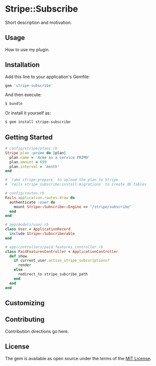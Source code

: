 # Stripe::Subscribe
Short description and motivation.

## Usage
How to use my plugin.

## Installation
Add this line to your application's Gemfile:

```ruby
gem 'stripe-subscribe'
```

And then execute:
```bash
$ bundle
```

Or install it yourself as:
```bash
$ gem install stripe-subscribe
```

## Getting Started

```ruby
# config/stripe/plans.rb
Stripe.plan :primo do |plan|
  plan.name = 'Acme as a service PRIMO'
  plan.amount = 699
  plan.interval = 'month'
end

# `rake stripe:prepare` to upload the plan to Stripe
# `rails stripe_subscribe:install:migrations` to create db tables

# config/routes.rb
Rails.application.routes.draw do
  authenticate :user do
    mount Stripe::Subscribe::Engine => "/stripe/subscribe"
  end
end

# app/models/user.rb
class User < ApplicationRecord
  include Stripe::Subscriberable
end

# app/controllers/paid_features_controller.rb
class PaidFeaturesController < ApplicationController
  def show
    if current_user.active_stripe_subcsriptions?
      render
    else
      redirect_to stripe_subcribe_path
    end
  end
end
```

## Customizing

## Contributing
Contribution directions go here.

## License
The gem is available as open source under the terms of the [MIT License](https://opensource.org/licenses/MIT).
